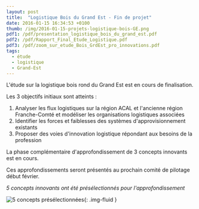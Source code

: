 ```yaml
---
layout: post
title:  "Logistique Bois du Grand Est - Fin de projet"
date: 2016-01-15 16:34:53 +0100
thumb: /img/2016-01-15-projets-logistique-bois-GE.png
pdf1: /pdf/presentation_logistique_bois_du_grand_est.pdf
pdf2: /pdf/Rapport_Final_Etude_Logistique.pdf
pdf3: /pdf/zoom_sur_etude_Bois_GrdEst_pro_innovations.pdf
tags:
  - étude
  - logistique
  - Grand-Est
---
```

L'étude sur la logistique bois rond du Grand Est est en cours de finalisation.

Les 3 objectifs initiaux sont atteints :

1. Analyser les flux logistiques sur la région ACAL et l'ancienne région Franche-Comté et modéliser les organisations logistiques associées
2. Identifier les forces et faiblesses des systèmes d'approvisionnement existants
3. Proposer des voies d'innovation logistique répondant aux besoins de la profession

La phase complémentaire d'approfondissement de 3 concepts innovants est en cours.

Ces approfondissements seront présentés au prochain comité de pilotage début février.

*5 concepts innovants ont été présélectionnés pour l'approfondissement*

![5 concepts présélectionnées]({{page.thumb}}){: .img-fluid }

